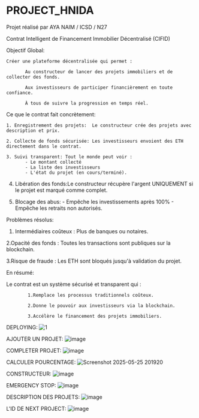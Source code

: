 # PROJECT_HNIDA
Projet réalisé par AYA NAIM / ICSD / N27

Contrat Intelligent de Financement Immobilier Décentralisé (CIFID)

Objectif Global:

    Créer une plateforme décentralisée qui permet :

           Au constructeur de lancer des projets immobiliers et de collecter des fonds.

           Aux investisseurs de participer financièrement en toute confiance.

           À tous de suivre la progression en temps réel.

Ce que le contrat fait concrètement:

    1. Enregistrement des projets:  Le constructeur crée des projets avec description et prix.

    2. Collecte de fonds sécurisée: Les investisseurs envoient des ETH directement dans le contrat.

    3. Suivi transparent: Tout le monde peut voir :
           - Le montant collecté
           - La liste des investisseurs
           - L'état du projet (en cours/terminé).

   4. Libération des fonds:Le constructeur récupère l'argent UNIQUEMENT si le projet est marqué comme complet.


   5. Blocage des abus:
            - Empêche les investissements après 100%
            - Empêche les retraits non autorisés.

 Problèmes résolus:

  1. Intermédiaires coûteux : Plus de banques ou notaires.

  2.Opacité des fonds : Toutes les transactions sont publiques sur la blockchain.

  3.Risque de fraude : Les ETH sont bloqués jusqu'à validation du projet.

En résumé:

  Le contrat est un système sécurisé et transparent qui :

            1.Remplace les processus traditionnels coûteux.

            2.Donne le pouvoir aux investisseurs via la blockchain.

            3.Accélère le financement des projets immobiliers.
DEPLOYING:
![1](https://github.com/user-attachments/assets/03ee649d-f079-4ac0-973a-da853791b4d9)

AJOUTER UN PROJET:
![image](https://github.com/user-attachments/assets/83aa84fd-d53a-4790-a9fa-efc8081f5fc6)

COMPLETER PROJET:
![image](https://github.com/user-attachments/assets/10fbb11a-8457-44d2-abfc-2783f6a5edf4)

CALCULER POURCENTAGE:
![Screenshot 2025-05-25 201920](https://github.com/user-attachments/assets/49197beb-df32-41f9-b07f-2545d9c51b71)

CONSTRUCTEUR:
![image](https://github.com/user-attachments/assets/b5383bcf-7d20-4744-af47-027636ae080f)

EMERGENCY STOP:
![image](https://github.com/user-attachments/assets/390c9be3-6dd2-4a91-942a-9f0317953369)

DESCRIPTION DES PROJETS:
![image](https://github.com/user-attachments/assets/1e50ff4c-46e9-4c2d-b193-01ad26816409)

L'ID DE NEXT PROJECT:
![image](https://github.com/user-attachments/assets/62f21893-b411-45be-8260-9ace60a2d888)



